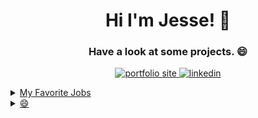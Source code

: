<h1 align="center">Hi I'm Jesse! 👋</h1> 
<h3 align="center" color="grey">Have a look at some projects. 😄</h3>

<p align="center">
  <a href="https://welkwavestudios.com/">
    <img alt="portfolio site" title="WelkWaveStudios" src="https://img.shields.io/badge/Portfolio-WelkWaveStudios-cyan"/>
     <a href="https://www.linkedin.com/in/jesse-welk-2604301a1/"/>
    <img alt="linkedin" title="linkedin" src="https://img.shields.io/badge/LinkedIn-blue?logo=linkedin"/>
</p>


<details>                            
<summary>My Favorite Jobs</summary>

| Rank |   Skills   |
|-----:|------------|
|     1| Design     |
|     2| UI/UX Dev  |
|     3| Front End  |
  
</details>

<details>
  <summary>😄</summary>
  <picture>
    <img alt="Keep on coding" src="https://image.spreadshirtmedia.com/image-server/v1/products/T1459A839PA3861PT28D1017348731W8333H10000/views/1,width=550,height=550,appearanceId=839,backgroundColor=F2F2F2/software-developer-keep-calm-and-keep-coding-sticker.jpg">
  </picture>
</details>

<!--
**JesseWelk/JesseWelk** is a ✨ _special_ ✨ repository because its `README.md` (this file) appears on your GitHub profile.

Here are some ideas to get you started:

- 🔭 I’m currently working on ...
- 🌱 I’m currently learning ...
- 👯 I’m looking to collaborate on ...
- 🤔 I’m looking for help with ...
- 💬 Ask me about ...
- 📫 How to reach me: ...
-  Pronouns: ...
- ⚡ Fun fact: ...
-->
